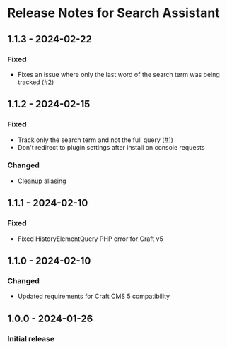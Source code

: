 # Release Notes for Search Assistant

## 1.1.3 - 2024-02-22

### Fixed
- Fixes an issue where only the last word of the search term was being tracked ([#2](https://github.com/jrrdnx/craft-search-assistant/issues/2))

## 1.1.2 - 2024-02-15

### Fixed
- Track only the search term and not the full query ([#1](https://github.com/jrrdnx/craft-search-assistant/issues/1))
- Don't redirect to plugin settings after install on console requests

### Changed
- Cleanup aliasing

## 1.1.1 - 2024-02-10

### Fixed
- Fixed HistoryElementQuery PHP error for Craft v5

## 1.1.0 - 2024-02-10

### Changed
- Updated requirements for Craft CMS 5 compatibility

## 1.0.0 - 2024-01-26

### Initial release
